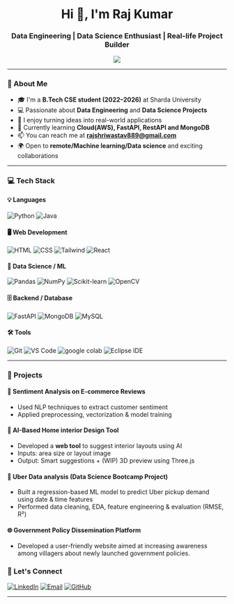 <!-- README.raj -->

<h1 align="center">Hi 👋, I'm Raj Kumar</h1>
<h3 align="center">Data Engineering | Data Science Enthusiast | Real-life Project Builder</h3>

<p align="center">
  <img src="https://readme-typing-svg.demolab.com/?lines=Data+Science+%7C+AI%2FML+Enthusiast;FastAPI+%7C+SQL+%7C+MongoDB;Loves+Building+Real-Life+Projects;Always+Learning+%26+Growing!&center=true&width=500&height=45">
</p>

---

### 🌟 About Me
- 🎓 I'm a **B.Tech CSE student (2022–2026)** at Sharda University  
- 💻 Passionate about **Data Engineering** and **Data Science Projects**
- 🚀 I enjoy turning ideas into real-world applications
- 🌱 Currently learning **Cloud(AWS), FastAPI, RestAPI and MongoDB**
- 📫 You can reach me at **rajshriwastav889@gmail.com**
- 🌍 Open to **remote/Machine learning/Data science** and exciting collaborations

---

### 💻 Tech Stack

#### 💡 Languages
![Python](https://img.shields.io/badge/-Python-3776AB?style=for-the-badge&logo=python&logoColor=white)
![Java](https://img.shields.io/badge/-JavaScript-F7DF1E?style=for-the-badge&logo=javascript&logoColor=black)

#### 🖥️ Web Development
![HTML](https://img.shields.io/badge/-HTML-E34F26?style=for-the-badge&logo=html5&logoColor=white)
![CSS](https://img.shields.io/badge/-CSS-1572B6?style=for-the-badge&logo=css3)
![Tailwind](https://img.shields.io/badge/-Tailwind-38B2AC?style=for-the-badge&logo=tailwindcss)
![React](https://img.shields.io/badge/-React-61DAFB?style=for-the-badge&logo=react)

#### 🧠 Data Science / ML
![Pandas](https://img.shields.io/badge/-Pandas-150458?style=for-the-badge&logo=pandas)
![NumPy](https://img.shields.io/badge/-NumPy-013243?style=for-the-badge&logo=numpy)
![Scikit-learn](https://img.shields.io/badge/-Scikit%20Learn-F7931E?style=for-the-badge&logo=scikit-learn)
![OpenCV](https://img.shields.io/badge/-OpenCV-5C3EE8?style=for-the-badge&logo=opencv)

#### 🗄️ Backend / Database
![FastAPI](https://img.shields.io/badge/-FastAPI-009688?style=for-the-badge&logo=fastapi)
![MongoDB](https://img.shields.io/badge/-MongoDB-47A248?style=for-the-badge&logo=mongodb)
![MySQL](https://img.shields.io/badge/-MySQL-005C84?style=for-the-badge&logo=mysql)

#### 🛠️ Tools
![Git](https://img.shields.io/badge/-Git-F05032?style=for-the-badge&logo=git)
![VS Code](https://img.shields.io/badge/-VSCode-007ACC?style=for-the-badge&logo=visual-studio-code)
![google colab](https://img.shields.io/badge/-Postman-FF6C37?style=for-the-badge&logo=postman)
![Eclipse IDE](https://img.shields.io/badge/-VSCode-007ACC?style=for-the-badge&logo=visual-studio-code)

---

### 📌 Projects

#### 🧠 Sentiment Analysis on E-commerce Reviews
- Used NLP techniques to extract customer sentiment
- Applied preprocessing, vectorization & model training

#### 🏡 AI-Based Home interior Design Tool
- Developed a **web tool** to suggest interior layouts using AI
- Inputs: area size or layout image
- Output: Smart suggestions + (WIP) 3D preview using Three.js

#### 🚕 Uber Data analysis (Data Science Bootcamp Project)
- Built a regression-based ML model to predict Uber pickup demand using date & time features
- Performed data cleaning, EDA, feature engineering & evaluation (RMSE, R²)

#### 🌐 Government Policy Dissemination Platform 
- Developed a user-friendly website aimed at increasing awareness among villagers about newly launched government policies.
  
### 🤝 Let's Connect

[![LinkedIn](https://img.shields.io/badge/-LinkedIn-0077B5?style=for-the-badge&logo=linkedin)](https://www.linkedin.com/in/raj-kumar-0841ba294/)
[![Email](https://img.shields.io/badge/-Email-D14836?style=for-the-badge&logo=gmail)](mailto:rajshriwastav889@gmail.com)
[![GitHub](https://img.shields.io/badge/-GitHub-181717?style=for-the-badge&logo=github)](https://github.com/rkdatasci)

---
